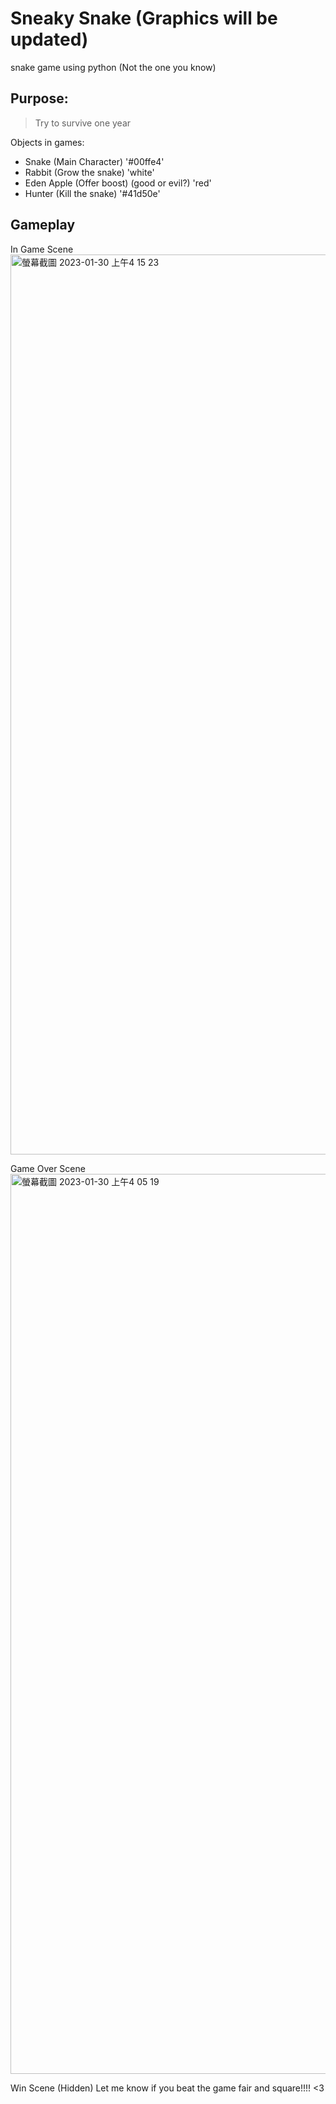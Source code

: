 # Sneaky Snake (Graphics will be updated)
snake game using python (Not the one you know)

## Purpose:
> Try to survive one year

Objects in games:
- Snake (Main Character) '#00ffe4'
- Rabbit (Grow the snake) 'white'
- Eden Apple (Offer boost) (good or evil?) 'red'
- Hunter (Kill the snake) '#41d50e'

## Gameplay ##

In Game Scene
<img width="1440" alt="螢幕截圖 2023-01-30 上午4 15 23" src="https://user-images.githubusercontent.com/79148563/215435783-e5291e98-8c94-4970-9ad4-1a93110458a8.png">

Game Over Scene
<img width="1440" alt="螢幕截圖 2023-01-30 上午4 05 19" src="https://user-images.githubusercontent.com/79148563/215433508-30355661-c381-454a-b052-549cd6160c1b.png">

Win Scene (Hidden) 
Let me know if you beat the game fair and square!!!! <3
